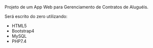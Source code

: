 Projeto de um App Web para Gerenciamento de Contratos de Aluguéis.

Será escrito do zero utilizando:

- HTML5
- Bootstrap4
- MySQL
- PHP7.4


